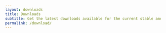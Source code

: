```yaml
---
layout: downloads
title: Downloads
subtitle: Get the latest downloads available for the current stable and development releases of Infinispan
permalink: /download/
---
```


